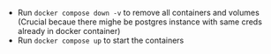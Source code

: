 - Run `docker compose down -v` to remove all containers and volumes (Crucial becaue there mighe be postgres instance with same creds already in docker container)
- Run `docker compose up` to start the containers
